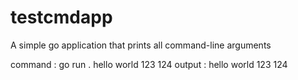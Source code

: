 # testcmdapp
A simple go application that prints all command-line arguments

command : go run . hello world 123 124
output :
hello 
world
123
124
